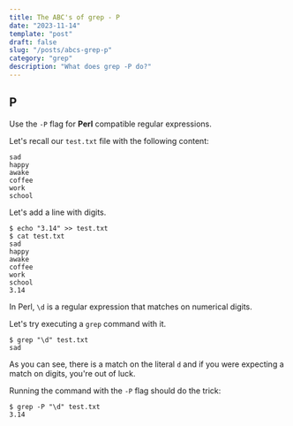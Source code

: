 ```yaml
---
title: The ABC's of grep - P
date: "2023-11-14"
template: "post"
draft: false
slug: "/posts/abcs-grep-p"
category: "grep"
description: "What does grep -P do?"
---
```

P
--

Use the `-P` flag for **Perl** compatible regular expressions.

Let's recall our `test.txt` file with the following content:
```
sad
happy
awake
coffee
work
school
```

Let's add a line with digits.
```
$ echo "3.14" >> test.txt
$ cat test.txt
sad
happy
awake
coffee
work
school
3.14
```

In Perl, `\d` is a regular expression that matches on numerical digits.

Let's try executing a `grep` command with it.
```
$ grep "\d" test.txt
sad
```

As you can see, there is a match on the literal `d` and if you were expecting a
match on digits, you're out of luck.

Running the command with the `-P` flag should do the trick:
```
$ grep -P "\d" test.txt
3.14
```
